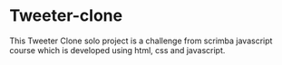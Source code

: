 ﻿# Tweeter-clone
This Tweeter Clone solo project is a challenge from scrimba javascript course which is developed using html, css and javascript.

